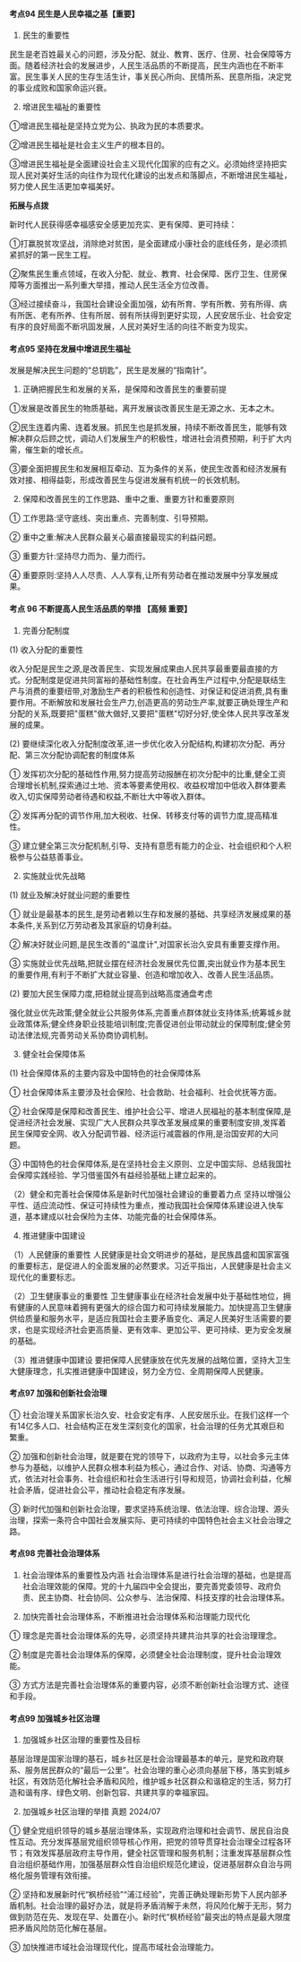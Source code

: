 #### 考点94 民生是人民幸福之基【重要】

1. 民生的重要性

民生是老百姓最关心的问题，涉及分配、就业、教育、医疗、住房、社会保障等方面。随着经济社会的发展进步，人民生活品质的不断提高，民生内涵也在不断丰富。民生事关人民的生存生活生计，事关民心所向、民情所系、民意所指，决定党的事业成败和国家命运兴衰。

2. 增进民生福祉的重要性

①增进民生福祉是坚持立党为公、执政为民的本质要求。

②增进民生福祉是社会主义生产的根本目的。

③增进民生福祉是全面建设社会主义现代化国家的应有之义。必须始终坚持把实现人民对美好生活的向往作为现代化建设的出发点和落脚点，不断增进民生福祉，努力使人民生活更加幸福美好。

**拓展与点拨**

新时代人民获得感幸福感安全感更加充实、更有保障、更可持续：

①打赢脱贫攻坚战，消除绝对贫困，是全面建成小康社会的底线任务，是必须抓紧抓好的第一民生工程。

②聚焦民生重点领域，在收入分配、就业、教育、社会保障、医疗卫生、住房保障等方面推出一系列重大举措，推动人民生活全方位改善。

③经过接续奋斗，我国社会建设全面加强，幼有所育、学有所教、劳有所得、病有所医、老有所养、住有所居、弱有所扶得到更好实现，人民安居乐业、社会安定有序的良好局面不断巩固发展，人民对美好生活的向往不断变为现实。

#### 考点95 坚持在发展中增进民生福祉

发展是解决民生问题的“总钥匙”，民生是发展的“指南针”。

1. 正确把握民生和发展的关系，是保障和改善民生的重要前提

①发展是改善民生的物质基础，离开发展谈改善民生是无源之水、无本之木。

②民生连着内需、连着发展。抓民生也是抓发展，持续不断改善民生，能够有效解决群众后顾之忧，调动人们发展生产的积极性，增进社会消费预期，利于扩大内需，催生新的增长点。

③要全面把握民生和发展相互牵动、互为条件的关系，使民生改善和经济发展有效对接、相得益彰，形成改善民生与促进发展有机统一的长效机制。

2. 保障和改善民生的工作思路、重中之重、重要方针和重要原则

① 工作思路:坚守底线、突出重点、完善制度、引导预期。

② 重中之重:解决人民群众最关心最直接最现实的利益问题。

③ 重要方针:坚持尽力而为、量力而行。

④ 重要原则:坚持人人尽责、人人享有,让所有劳动者在推动发展中分享发展成果。

#### 考点 96 不断提高人民生活品质的举措 【高频 重要】

1. 完善分配制度

(1) 收入分配的重要性

收入分配是民生之源,是改善民生、实现发展成果由人民共享最重要最直接的方式。分配制度是促进共同富裕的基础性制度。在社会再生产过程中,分配是联结生产与消费的重要纽带,对激励生产者的积极性和创造性、对保证和促进消费,具有重要作用。不断解放和发展社会生产力,创造更高的劳动生产率,就要正确处理生产和分配的关系,既要把"蛋糕"做大做好,又要把"蛋糕"切好分好,使全体人民共享改革发展的成果。

(2) 要继续深化收入分配制度改革,进一步优化收入分配结构,构建初次分配、再分配、第三次分配协调配套的制度体系

① 发挥初次分配的基础性作用,努力提高劳动报酬在初次分配中的比重,健全工资合理增长机制,探索通过土地、资本等要素使用权、收益权增加中低收入群体要素收入,切实保障劳动者待遇和权益,不断壮大中等收入群体。

② 发挥再分配的调节作用,加大税收、社保、转移支付等的调节力度,提高精准性。

③ 建立健全第三次分配机制,引导、支持有意愿有能力的企业、社会组织和个人积极参与公益慈善事业。

2. 实施就业优先战略

(1) 就业及解决好就业问题的重要性

① 就业是最基本的民生,是劳动者赖以生存和发展的基础、共享经济发展成果的基本条件,关系到亿万劳动者及其家庭的切身利益。

② 解决好就业问题,是民生改善的"温度计",对国家长治久安具有重要支撑作用。

③ 实施就业优先战略,把就业摆在经济社会发展优先位置,突出就业作为基本民生的重要作用,有利于不断扩大就业容量、创造和增加收入、改善人民生活品质。

(2) 要加大民生保障力度,把稳就业提高到战略高度通盘考虑

强化就业优先政策;健全就业公共服务体系,完善重点群体就业支持体系;统筹城乡就业政策体系;健全终身职业技能培训制度;完善促进创业带动就业的保障制度;健全劳动法律法规,完善劳动关系协商协调机制。

3. 健全社会保障体系

(1) 社会保障体系的主要内容及中国特色的社会保障体系

① 社会保障体系主要涉及社会保险、社会救助、社会福利、社会优抚等方面。

② 社会保障是保障和改善民生、维护社会公平、增进人民福祉的基本制度保障,是促进经济社会发展、实现广大人民群众共享改革发展成果的重要制度安排,发挥着民生保障安全网、收入分配调节器、经济运行减震器的作用,是治国安邦的大问题。

③ 中国特色的社会保障体系,是在坚持社会主义原则、立足中国实际、总结我国社会保障实践经验、学习借鉴国外有益经验基础上建立起来的。

（2）健全和完善社会保障体系是新时代加强社会建设的重要着力点
坚持以增强公平性、适应流动性、保证可持续性为重点，推动我国社会保障体系建设进入快车道，基本建成以社会保险为主体、功能完备的社会保障体系。

4. 推进健康中国建设

（1）人民健康的重要性
人民健康是社会文明进步的基础，是民族昌盛和国家富强的重要标志，是促进人的全面发展的必然要求。习近平指出，人民健康是社会主义现代化的重要标志。

（2）卫生健康事业的重要性
卫生健康事业在经济社会发展中处于基础性地位，拥有健康的人民意味着拥有更强大的综合国力和可持续发展能力。加快提高卫生健康供给质量和服务水平，是适应我国社会主要矛盾变化、满足人民美好生活需要的要求，也是实现经济社会更高质量、更有效率、更加公平、更可持续、更为安全发展的基础。

（3）推进健康中国建设
要把保障人民健康放在优先发展的战略位置，坚持大卫生大健康理念，扎实推进健康中国建设，努力全方位、全周期保障人民健康。

#### 考点97 加强和创新社会治理

① 社会治理关系国家长治久安、社会安定有序、人民安居乐业。在我们这样一个有14亿多人口、社会结构正在发生深刻变化的国家，社会治理的任务尤其艰巨和繁重。

② 加强和创新社会治理，就是要在党的领导下，以政府为主导，以社会多元主体参与为基础，以维护人民群众根本利益为核心，通过合作、对话、协商、沟通等方式，依法对社会事务、社会组织和社会生活进行引导和规范，协调社会利益，化解社会矛盾，促进社会公平，推动社会稳定有序发展。

③ 新时代加强和创新社会治理，要求坚持系统治理、依法治理、综合治理、源头治理，探索一条符合中国社会发展实际、更可持续的中国特色社会主义社会治理之路。

#### 考点98 完善社会治理体系

1. 社会治理体系的重要性及内涵
社会治理体系是进行社会治理的基础，也是提高社会治理效能的保障。党的十九届四中全会提出，要完善党委领导、政府负责、民主协商、社会协同、公众参与、法治保障、科技支撑的社会治理体系。

2. 加快完善社会治理体系，不断推进社会治理体系和治理能力现代化

① 理念是完善社会治理体系的先导，必须坚持共建共治共享的社会治理理念。

② 制度是完善社会治理体系的保障，必须健全社会治理制度，提升社会治理效能。

③ 方式方法是完善社会治理体系的重要内容，必须不断创新社会治理方式、途径和手段。

#### 考点99 加强城乡社区治理

1. 加强城乡社区治理的重要性及目标

基层治理是国家治理的基石，城乡社区是社会治理最基本的单元，是党和政府联系、服务居民群众的“最后一公里”。社会治理的重心必须向基层下移，落实到城乡社区，有效防范化解社会矛盾和风险，维护城乡社区群众和谐稳定的生活，努力打造和谐有序、绿色文明、创新包容、共建共享的幸福家园。

2. 加强城乡社区治理的举措 真题 2024/07

① 健全党组织领导的城乡基层治理体系，实现政府治理和社会调节、居民自治良性互动。充分发挥基层党组织领导核心作用，把党的领导贯穿社会治理全过程各环节；有效发挥基层政府主导作用，健全社区管理和服务机制；注重发挥基层群众性自治组织基础作用，加强基层群众性自治组织规范化建设，促进基层群众自治与网格化服务管理有效衔接。

② 坚持和发展新时代“枫桥经验”“浦江经验”，完善正确处理新形势下人民内部矛盾机制。社会治理的最好办法，就是将矛盾消解于未然，将风险化解于无形，努力做到防范在先、发现在早、处置在小。新时代“枫桥经验”最突出的特点是最大限度把矛盾风险防范化解在基层。

③ 加快推进市域社会治理现代化，提高市域社会治理能力。
